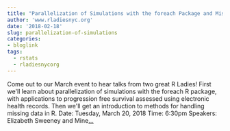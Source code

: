 ```yaml
---
title: "Parallelization of Simulations with the foreach Package and Missing Data in R"
author: 'www.rladiesnyc.org'
date: '2018-02-18'
slug: parallelization-of-simulations
categories:
- bloglink
tags:
  - rstats
  - rladiesnycorg
---
```


Come out to our March event to hear talks from two great R Ladies! First we'll learn about parallelization of simulations with the foreach R package, with applications to progression free survival assessed using electronic health records. Then we'll get an introduction to methods for handling missing data in R. Date: Tuesday, March 20, 2018 Time: 6:30pm Speakers: Elizabeth Sweeney and Mine[... <i class="fas fa-external-link-alt"></i>](http://www.rladiesnyc.org/post/parallelization-foreach-and-missing-data/)

